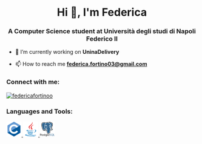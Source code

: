 <h1 align="center">Hi 👋, I'm Federica</h1>
<h3 align="center">A Computer Science student at Università degli studi di Napoli Federico II</h3>

- 🔭 I’m currently working on **UninaDelivery**

- 📫 How to reach me **federica.fortino03@gmail.com**

<h3 align="left">Connect with me:</h3>
<p align="left">
<a href="https://instagram.com/federicafortinoo" target="blank"><img align="center" src="https://raw.githubusercontent.com/rahuldkjain/github-profile-readme-generator/master/src/images/icons/Social/instagram.svg" alt="federicafortinoo" height="30" width="40" /></a>
</p>

<h3 align="left">Languages and Tools:</h3>
<p align="left"> <a href="https://www.cprogramming.com/" target="_blank" rel="noreferrer"> <img src="https://raw.githubusercontent.com/devicons/devicon/master/icons/c/c-original.svg" alt="c" width="40" height="40"/> </a> <a href="https://www.java.com" target="_blank" rel="noreferrer"> <img src="https://raw.githubusercontent.com/devicons/devicon/master/icons/java/java-original.svg" alt="java" width="40" height="40"/> </a> <a href="https://www.postgresql.org" target="_blank" rel="noreferrer"> <img src="https://raw.githubusercontent.com/devicons/devicon/master/icons/postgresql/postgresql-original-wordmark.svg" alt="postgresql" width="40" height="40"/> </a> </p>
